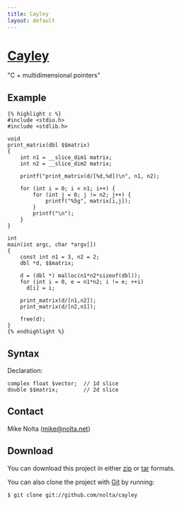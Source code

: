 ```yaml
---
title: Cayley
layout: default
---
```


[Cayley](http://github.com/nolta/cayley)
========================================

"C + multidimensional pointers"

Example
-------

    {% highlight c %}
    #include <stdio.h>
    #include <stdlib.h>

    void
    print_matrix(dbl $$matrix)
    {
        int n1 = __slice_dim1 matrix;
        int n2 = __slice_dim2 matrix;

        printf("print_matrix(d/[%d,%d])\n", n1, n2);

        for (int i = 0; i < n1; i++) {
            for (int j = 0; j != n2; j++) {
                printf("%5g", matrix[i,j]);
            }
            printf("\n");
        }
    }

    int
    main(int argc, char *argv[])
    {
        const int n1 = 3, n2 = 2;
        dbl *d, $$matrix;

        d = (dbl *) malloc(n1*n2*sizeof(dbl));
        for (int i = 0, e = n1*n2; i != e; ++i)
          d[i] = i;

        print_matrix(d/[n1,n2]);
        print_matrix(d/[n2,n1]);

        free(d);
    }
    {% endhighlight %}

Syntax
------

Declaration:

    complex float $vector;  // 1d slice
    double $$matrix;        // 2d slice

Contact
-------

Mike Nolta (mike@nolta.net)

Download
--------

You can download this project in either
[zip](http://github.com/nolta/cayley/zipball/master) or
[tar](http://github.com/nolta/cayley/tarball/master) formats.

You can also clone the project with [Git](http://git-scm.com)
by running:

    $ git clone git://github.com/nolta/cayley

